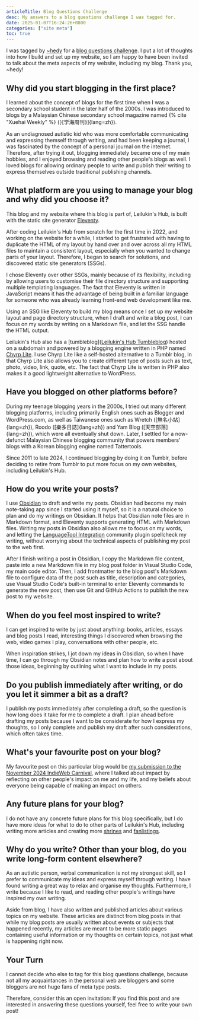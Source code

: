 ```yaml
---
articleTitle: Blog Questions Challenge
desc: My answers to a blog questions challenge I was tagged for.
date: 2025-01-07T16:24:26+0800
categories: ["site meta"]
toc: true
---
```


I was tagged by [~hedy](https://home.hedy.dev/) for a [blog questions challenge](https://home.hedy.dev/posts/blog-questions-challenge/). I put a lot of thoughts into how I build and set up my website, so I am happy to have been invited to talk about the meta aspects of my website, including my blog. Thank you, ~hedy!

## Why did you start blogging in the first place?

I learned about the concept of blogs for the first time when I was a secondary school student in the later half of the 2000s. I was introduced to blogs by a Malaysian Chinese secondary school magazine named {% cite "Xuehai Weekly" %} ([《学海周刊》]{lang=zh}).

As an undiagnosed autistic kid who was more comfortable communicating and expressing themself through writing, and had been keeping a journal, I was fascinated by the concept of a personal journal on the internet. Therefore, after trying it out, blogging immediately became one of my main hobbies, and I enjoyed browsing and reading other people's blogs as well. I loved blogs for allowing ordinary people to write and publish their writing to express themselves outside traditional publishing channels.

## What platform are you using to manage your blog and why did you choose it?

This blog and my website where this blog is part of, Leilukin's Hub, is built with the static site generator [Eleventy](https://www.11ty.dev/).

After coding Leilukin's Hub from scratch for the first time in 2022, and working on the website for a while, I started to get frustrated with having to duplicate the HTML of my layout by hand over and over across all my HTML files to maintain a consistent layout, especially when you wanted to change parts of your layout. Therefore, I began to search for solutions, and discovered static site generators (SSGs).

I chose Eleventy over other SSGs, mainly because of its flexibility, including by allowing users to customise their file directory structure and supporting multiple templating languages. The fact that Eleventy is written in JavaScript means it has the advantage of being built in a familiar language for someone who was already learning front-end web development like me.

Using an SSG like Eleventy to build my blog means once I set up my website layout and page directory structure, when I draft and write a blog post, I can focus on my words by writing on a Markdown file, and let the SSG handle the HTML output.

Leilukin's Hub also has a [tumbleblog]([Leilukin's Hub Tumbleblog](https://tumbleblog.leilukin.com/)) hosted on a subdomain and powered by a blogging engine written in PHP named [Chyrp Lite](https://chyrplite.net/). I use Chyrp Lite like a self-hosted alternative to a Tumblr blog, in that Chyrp Lite also allows you to create different type of posts such as text, photo, video, link, quote, etc. The fact that Chyrp Lite is written in PHP also makes it a good lightweight alternative to WordPress.

## Have you blogged on other platforms before?

During my teenage blogging years in the 2000s, I tried out many different blogging platforms, including primarily English ones such as Blogger and WordPress.com, as well as Taiwanese ones such as Wretch ([無名小站]{lang=zh}), Roodo ([樂多日誌]{lang=zh}) and Yam Blog ([天空部落]{lang=zh}), which were all eventually shut down. Later, I settled for a now-defunct Malaysian Chinese blogging community that powers members' blogs with a Korean blogging engine named Tattertools.

Since 2011 to late 2024, I continued blogging by doing it on Tumblr, before deciding to retire from Tumblr to put more focus on my own websites, including Leilukin's Hub.

## How do you write your posts?

I use [Obsidian](https://obsidian.md/) to draft and write my posts. Obsidian had become my main note-taking app since I started using it myself, so it is a natural choice to plan and do my writings on Obsidian. It helps that Obsidian note files are in Markdown format, and Eleventy supports generating HTML with Markdown files. Writing my posts in Obsidian also allows me to focus on my words, and letting the [LanguageTool Integration](https://github.com/Clemens-E/obsidian-languagetool-plugin) community plugin spellcheck my writing, without worrying about the technical aspects of publishing my post to the web first.

After I finish writing a post in Obsidian, I copy the Markdown file content, paste into a new Markdown file in my blog post folder in Visual Studio Code, my main code editor. Then, I add frontmatter to the blog post's Markdown file to configure data of the post such as title, description and categories, use Visual Studio Code's built-in terminal to enter Eleventy commands to generate the new post, then use Git and GitHub Actions to publish the new post to my website.

## When do you feel most inspired to write?

I can get inspired to write by just about anything: books, articles, essays and blog posts I read, interesting things I discovered when browsing the web, video games I play, conversations with other people, etc.

When inspiration strikes, I jot down my ideas in Obsidian, so when I have time, I can go through my Obsidian notes and plan how to write a post about those ideas, beginning by outlining what I want to include in my posts.

## Do you publish immediately after writing, or do you let it simmer a bit as a draft?

I publish my posts immediately after completing a draft, so the question is how long does it take for me to complete a draft. I plan ahead before drafting my posts because I want to be considerate for how I express my thoughts, so I only complete and publish my draft after such considerations, which often takes time.

## What's your favourite post on your blog?

My favourite post on this particular blog would be [my submission to the November 2024 IndieWeb Carnival](2024-12-01-indieweb-carnival-november-2024-impact.md), where I talked about impact by reflecting on other people's impact on me and my life, and my beliefs about everyone being capable of making an impact on others.

## Any future plans for your blog?

I do not have any concrete future plans for this blog specifically, but I do have more ideas for what to do to other parts of Leilukin's Hub, including writing more articles and creating more [shrines](/shrines) and [fanlistings](https://fan.leilukin.com/).

## Why do you write? Other than your blog, do you write long-form content elsewhere?

As an autistic person, verbal communication is not my strongest skill, so I prefer to communicate my ideas and express myself through writing. I have found writing a great way to relax and organise my thoughts. Furthermore, I write because I like to read, and reading other people's writings have inspired my own writing.

Aside from blog, I have also written and published articles about various topics on my website. These articles are distinct from blog posts in that while my blog posts are usually written about events or subjects that happened recently, my articles are meant to be more static pages containing useful information or my thoughts on certain topics, not just what is happening right now.

## Your Turn

I cannot decide who else to tag for this blog questions challenge, because not all my acquaintances in the personal web are bloggers and some bloggers are not huge fans of meta type posts.

Therefore, consider this an open invitation: If you find this post and are interested in answering these questions yourself, feel free to write your own post!